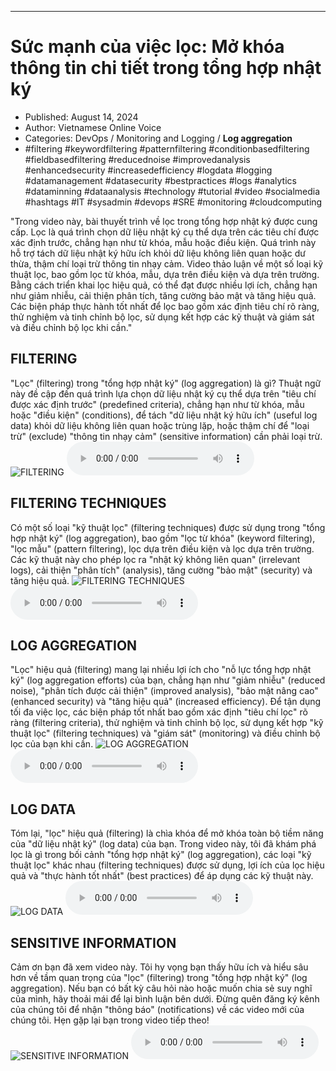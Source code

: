 
---

# Sức mạnh của việc lọc: Mở khóa thông tin chi tiết trong tổng hợp nhật ký

- Published: August 14, 2024
- Author: Vietnamese Online Voice
- Categories: DevOps / Monitoring and Logging / **Log aggregation**
- #filtering #keywordfiltering #patternfiltering #conditionbasedfiltering #fieldbasedfiltering #reducednoise #improvedanalysis #enhancedsecurity #increasedefficiency #logdata #logging #datamanagement #datasecurity #bestpractices #logs #analytics #dataminning #dataanalysis #technology #tutorial #video #socialmedia #hashtags #IT #sysadmin #devops #SRE #monitoring #cloudcomputing

"Trong video này, bài thuyết trình về lọc trong tổng hợp nhật ký được cung cấp. Lọc là quá trình chọn dữ liệu nhật ký cụ thể dựa trên các tiêu chí được xác định trước, chẳng hạn như từ khóa, mẫu hoặc điều kiện. Quá trình này hỗ trợ tách dữ liệu nhật ký hữu ích khỏi dữ liệu không liên quan hoặc dư thừa, thậm chí loại trừ thông tin nhạy cảm. Video thảo luận về một số loại kỹ thuật lọc, bao gồm lọc từ khóa, mẫu, dựa trên điều kiện và dựa trên trường. Bằng cách triển khai lọc hiệu quả, có thể đạt được nhiều lợi ích, chẳng hạn như giảm nhiễu, cải thiện phân tích, tăng cường bảo mật và tăng hiệu quả. Các biện pháp thực hành tốt nhất để lọc bao gồm xác định tiêu chí rõ ràng, thử nghiệm và tinh chỉnh bộ lọc, sử dụng kết hợp các kỹ thuật và giám sát và điều chỉnh bộ lọc khi cần."


## FILTERING

"Lọc" (filtering) trong "tổng hợp nhật ký" (log aggregation) là gì? Thuật ngữ này đề cập đến quá trình lựa chọn dữ liệu nhật ký cụ thể dựa trên "tiêu chí được xác định trước" (predefined criteria), chẳng hạn như từ khóa, mẫu hoặc "điều kiện" (conditions), để tách "dữ liệu nhật ký hữu ích" (useful log data) khỏi dữ liệu không liên quan hoặc trùng lặp, hoặc thậm chí để "loại trừ" (exclude) "thông tin nhạy cảm" (sensitive information) cần phải loại trừ.
![FILTERING](https://http-archiver-apis-production-80.schnworks.com/storage/images/transitions/2024-08-14/transition--5225830373-Montserrat-Thin-1A237E.jpg)
<audio controls>
    <source src="https://http-archiver-apis-production-80.schnworks.com/storage/storage/audio/file-20445914083.mp3" type="audio/mpeg">
</audio>



## FILTERING TECHNIQUES

Có một số loại "kỹ thuật lọc" (filtering techniques) được sử dụng trong "tổng hợp nhật ký" (log aggregation), bao gồm "lọc từ khóa" (keyword filtering), "lọc mẫu" (pattern filtering), lọc dựa trên điều kiện và lọc dựa trên trường. Các kỹ thuật này cho phép lọc ra "nhật ký không liên quan" (irrelevant logs), cải thiện "phân tích" (analysis), tăng cường "bảo mật" (security) và tăng hiệu quả.
![FILTERING TECHNIQUES](https://http-archiver-apis-production-80.schnworks.com/storage/images/transitions/2024-08-14/transition--33685497793-Montserrat-SemiBold-9C27B0.jpg)
<audio controls>
    <source src="https://http-archiver-apis-production-80.schnworks.com/storage/storage/audio/file-5335361253.mp3" type="audio/mpeg">
</audio>



## LOG AGGREGATION

"Lọc" hiệu quả (filtering) mang lại nhiều lợi ích cho "nỗ lực tổng hợp nhật ký" (log aggregation efforts) của bạn, chẳng hạn như "giảm nhiễu" (reduced noise), "phân tích được cải thiện" (improved analysis), "bảo mật nâng cao" (enhanced security) và "tăng hiệu quả" (increased efficiency). Để tận dụng tối đa việc lọc, các biện pháp tốt nhất bao gồm xác định "tiêu chí lọc" rõ ràng (filtering criteria), thử nghiệm và tinh chỉnh bộ lọc, sử dụng kết hợp "kỹ thuật lọc" (filtering techniques) và "giám sát" (monitoring) và điều chỉnh bộ lọc của bạn khi cần.
![LOG AGGREGATION](https://http-archiver-apis-production-80.schnworks.com/storage/images/transitions/2024-08-14/transition-27907059957-Montserrat-ExtraBold-1A237E.jpg)
<audio controls>
    <source src="https://http-archiver-apis-production-80.schnworks.com/storage/storage/audio/file-37206866772.mp3" type="audio/mpeg">
</audio>



## LOG DATA

Tóm lại, "lọc" hiệu quả (filtering) là chìa khóa để mở khóa toàn bộ tiềm năng của "dữ liệu nhật ký" (log data) của bạn. Trong video này, tôi đã khám phá lọc là gì trong bối cảnh "tổng hợp nhật ký" (log aggregation), các loại "kỹ thuật lọc" khác nhau (filtering techniques) được sử dụng, lợi ích của lọc hiệu quả và "thực hành tốt nhất" (best practices) để áp dụng các kỹ thuật này.
![LOG DATA](https://http-archiver-apis-production-80.schnworks.com/storage/images/transitions/2024-08-14/transition-30110677749-Montserrat-Thin-673AB7.jpg)
<audio controls>
    <source src="https://http-archiver-apis-production-80.schnworks.com/storage/storage/audio/file-19199377042.mp3" type="audio/mpeg">
</audio>



## SENSITIVE INFORMATION

Cảm ơn bạn đã xem video này. Tôi hy vọng bạn thấy hữu ích và hiểu sâu hơn về tầm quan trọng của "lọc" (filtering) trong "tổng hợp nhật ký" (log aggregation). Nếu bạn có bất kỳ câu hỏi nào hoặc muốn chia sẻ suy nghĩ của mình, hãy thoải mái để lại bình luận bên dưới. Đừng quên đăng ký kênh của chúng tôi để nhận "thông báo" (notifications) về các video mới của chúng tôi. Hẹn gặp lại bạn trong video tiếp theo!
![SENSITIVE INFORMATION](https://http-archiver-apis-production-80.schnworks.com/storage/images/transitions/2024-08-14/transition--39790188794-Montserrat-Regular-7B1FA2.jpg)
<audio controls>
    <source src="https://http-archiver-apis-production-80.schnworks.com/storage/storage/audio/file-12926411723.mp3" type="audio/mpeg">
</audio>

